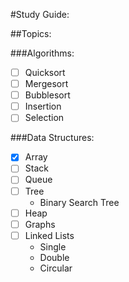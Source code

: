 #Study Guide:

##Topics:

###Algorithms:
- [ ] Quicksort 
- [ ] Mergesort
- [ ] Bubblesort
- [ ] Insertion
- [ ] Selection

###Data Structures:
- [x] Array
- [ ] Stack
- [ ] Queue
- [ ] Tree
	* Binary Search Tree
- [ ] Heap
- [ ] Graphs
- [ ] Linked Lists
	* Single
	* Double
	* Circular


 

